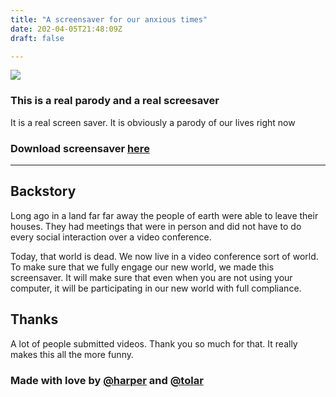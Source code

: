 ```yaml
---
title: "A screensaver for our anxious times"
date: 202-04-05T21:48:09Z
draft: false

---
```


![](/images/screenshot.jpg)

### This is a real parody and a real screesaver

It is a real screen saver. It is obviously a parody of our lives right now

### Download screensaver [here](builds/zooooom.0.002.zip) 

-----

## Backstory

Long ago in a land far far away the people of earth were able to leave their houses. They had meetings that were in person and did not have to do every social interaction over a video conference. 

Today, that world is dead. We now live in a video conference sort of world. To make sure that we fully engage our new world, we made this screensaver. It will make sure that even when you are not using your computer, it will be participating in our new world with full compliance. 


## Thanks

A lot of people submitted videos. Thank you so much for that. It really makes this all the more funny. 

### Made with love by [@harper](http://twitter.com/harper) and [@tolar](http://twitter.com/tolar)